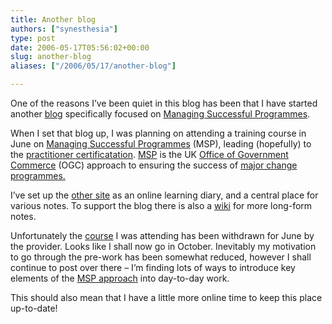 ```yaml
---
title: Another blog
authors: ["synesthesia"]
type: post
date: 2006-05-17T05:56:02+00:00
slug: another-blog 
aliases: ["/2006/05/17/another-blog"]

---
```

One of the reasons I&#8217;ve been quiet in this blog has been that I have started another [blog][1] specifically focused on [Managing Successful Programmes][1].

When I set that blog up, I was planning on attending a training course in June on [Managing Successful Programmes][2] (MSP), leading (hopefully) to the [practitioner certificatation][3]. [MSP][4] is the UK [Office of Government Commerce][5] (OGC) approach to ensuring the success of [major change programmes.][6]

I&#8217;ve set up the [other site][1] as an online learning diary, and a central place for various notes. To support the blog there is also a [wiki][7] for more long-form notes.
  
Unfortunately the [course][8] I was attending has been withdrawn for June by the provider. Looks like I shall now go in October. Inevitably my motivation to go through the pre-work has been somewhat reduced, however I shall continue to post over there &#8211; I&#8217;m finding lots of ways to introduce key elements of the [MSP approach][9] into day-to-day work.

This should also mean that I have a little more online time to keep this place up-to-date!

 [1]: https://www.synesthesia.co.uk/msp/
 [2]: https://www.pearcemayfield.com/msp/index.html "Link to course description on Pearce Mayfield site"
 [3]: https://www.ogc.gov.uk/index.asp?id=1000860&syncNav=1#MSPPract
 [4]: https://www.ogc.gov.uk/sdtoolkit/deliveryteam/briefings/businesschange/prog_mgmt.html "Overview of MSP"
 [5]: https://www.ogc.gov.uk/ "OGC - Office of Government Commerce"
 [6]: https://www.ogc.gov.uk/index.asp?id=38 "OGC Programmes and Projects"
 [7]: https://www.synesthesia.co.uk/msp/./wiki/
 [8]: https://www.pearcemayfield.com/msp/index.html
 [9]: https://www.ogc.gov.uk/index.asp?id=38